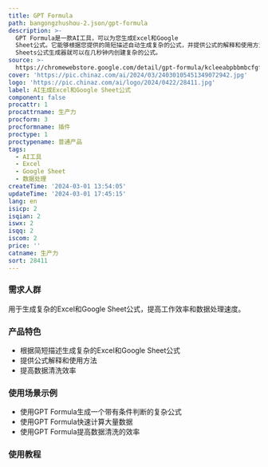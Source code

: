 ```yaml
---
title: GPT Formula
path: bangongzhushou-2.json/gpt-formula
description: >-
  GPT Formula是一款AI工具，可以为您生成Excel和Google
  Sheet公式。它能够根据您提供的简短描述自动生成复杂的公式，并提供公式的解释和使用方法。无需再去搜索正确的公式，我们的AI工具会为您完成繁重的工作。只需在Chrome插件窗口中编写您的提示，我们的Google
  Sheets公式生成器就可以在几秒钟内创建复杂的公式。
source: >-
  https://chromewebstore.google.com/detail/gpt-formula/kcleeabpbbmbcfgfdhobcincoeliffba
cover: 'https://pic.chinaz.com/ai/2024/03/24030105451349072942.jpg'
logo: 'https://pic.chinaz.com/ai/logo/2024/0422/28411.jpg'
label: AI生成Excel和Google Sheet公式
component: false
procattr: 1
procattrname: 生产力
procform: 3
procformname: 插件
proctype: 1
proctypename: 普通产品
tags:
  - AI工具
  - Excel
  - Google Sheet
  - 数据处理
createTime: '2024-03-01 13:54:05'
updateTime: '2024-03-01 17:45:15'
lang: en
isicp: 2
isqian: 2
iswx: 2
isqq: 2
iscom: 2
price: ''
catname: 生产力
sort: 28411
---
```




### 需求人群
用于生成复杂的Excel和Google Sheet公式，提高工作效率和数据处理速度。

### 产品特色
- 根据简短描述生成复杂的Excel和Google Sheet公式
- 提供公式解释和使用方法
- 提高数据清洗效率

### 使用场景示例
- 使用GPT Formula生成一个带有条件判断的复杂公式
- 使用GPT Formula快速计算大量数据
- 使用GPT Formula提高数据清洗的效率

### 使用教程


  
